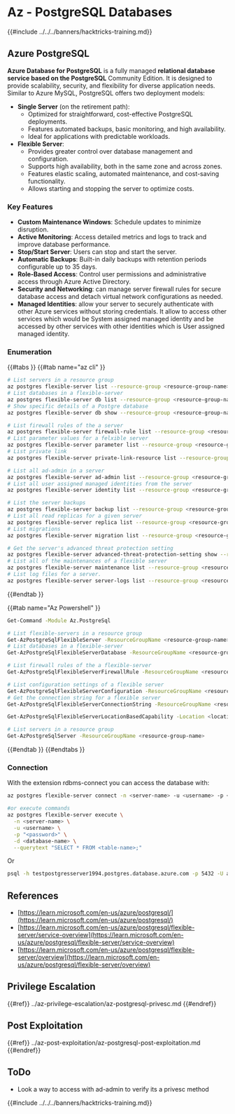 # Az - PostgreSQL Databases

{{#include ../../../banners/hacktricks-training.md}}

## Azure PostgreSQL
**Azure Database for PostgreSQL** is a fully managed **relational database service based on the PostgreSQL** Community Edition. It is designed to provide scalability, security, and flexibility for diverse application needs. Similar to Azure MySQL, PostgreSQL offers two deployment models:

* **Single Server** (on the retirement path):
    - Optimized for straightforward, cost-effective PostgreSQL deployments.
    - Features automated backups, basic monitoring, and high availability.
    - Ideal for applications with predictable workloads.
* **Flexible Server**:
    - Provides greater control over database management and configuration.
    - Supports high availability, both in the same zone and across zones.
    - Features elastic scaling, automated maintenance, and cost-saving functionality.
    - Allows starting and stopping the server to optimize costs.

### Key Features

* **Custom Maintenance Windows**: Schedule updates to minimize disruption.
* **Active Monitoring**: Access detailed metrics and logs to track and improve database performance.
* **Stop/Start Server**: Users can stop and start the server.
* **Automatic Backups**: Built-in daily backups with retention periods configurable up to 35 days.
* **Role-Based Access**: Control user permissions and administrative access through Azure Active Directory.
* **Security and Networking**: can manage server firewall rules for secure database access and detach virtual network configurations as needed.
* **Managed Identities**: allow your server to securely authenticate with other Azure services without storing credentials. It allow to access other services which would be System assigned managed identity and be accessed by other services with other identities which is User assigned managed identity.

### Enumeration

{{#tabs }}
{{#tab name="az cli" }}
```bash
# List servers in a resource group
az postgres flexible-server list --resource-group <resource-group-name>
# List databases in a flexible-server
az postgres flexible-server db list --resource-group <resource-group-name> --server-name <server_name>
# Show specific details of a Postgre database
az postgres flexible-server db show --resource-group <resource-group-name> --server-name <server_name> --database-name <database_name>

# List firewall rules of the a server
az postgres flexible-server firewall-rule list --resource-group <resource-group-name> --name <server_name>
# List parameter values for a felxible server
az postgres flexible-server parameter list --resource-group <resource-group-name> --server-name <server_name>
# List private link
az postgres flexible-server private-link-resource list --resource-group <resource-group-name> --server-name <server_name>

# List all ad-admin in a server
az postgres flexible-server ad-admin list --resource-group <resource-group-name> --server-name <server_name>
# List all user assigned managed identities from the server
az postgres flexible-server identity list --resource-group <resource-group-name> --server-name <server_name>

# List the server backups
az postgres flexible-server backup list --resource-group <resource-group-name> --name <server_name>
# List all read replicas for a given server
az postgres flexible-server replica list --resource-group <resource-group-name> --name <server_name>
# List migrations
az postgres flexible-server migration list --resource-group <resource-group-name> --name <server_name>

# Get the server's advanced threat protection setting
az postgres flexible-server advanced-threat-protection-setting show --resource-group <resource-group-name> --name <server_name>
# List all of the maintenances of a flexible server
az postgres flexible-server maintenance list --resource-group <resource-group-name> --server-name <server_name>
# List log files for a server.
az postgres flexible-server server-logs list --resource-group <resource-group-name> --server-name <server_name>

```
{{#endtab }}

{{#tab name="Az Powershell" }}
```bash
Get-Command -Module Az.PostgreSql

# List flexible-servers in a resource group
Get-AzPostgreSqlFlexibleServer -ResourceGroupName <resource-group-name>
# List databases in a flexible-server
Get-AzPostgreSqlFlexibleServerDatabase -ResourceGroupName <resource-group-name> -ServerName <server_name>

# List firewall rules of the a flexible-server
Get-AzPostgreSqlFlexibleServerFirewallRule -ResourceGroupName <resource-group-name> -ServerName <server_name>

# List configuration settings of a flexible server
Get-AzPostgreSqlFlexibleServerConfiguration -ResourceGroupName <resource-group-name> -ServerName <server_name>
# Get the connection string for a flexible server
Get-AzPostgreSqlFlexibleServerConnectionString -ResourceGroupName <resource-group-name> -ServerName <server_name> -Client <client>

Get-AzPostgreSqlFlexibleServerLocationBasedCapability -Location <location>

# List servers in a resource group
Get-AzPostgreSqlServer -ResourceGroupName <resource-group-name>

```
{{#endtab }}
{{#endtabs }}

### Connection

With the extension rdbms-connect you can access the database with:

```bash
az postgres flexible-server connect -n <server-name> -u <username> -p <password> --interactive

#or execute commands
az postgres flexible-server execute \
  -n <server-name> \
  -u <username> \
  -p "<password>" \
  -d <database-name> \
  --querytext "SELECT * FROM <table-name>;"

```

Or 
```bash
psql -h testpostgresserver1994.postgres.database.azure.com -p 5432 -U adminuser <database-name>
```

## References

- [https://learn.microsoft.com/en-us/azure/postgresql/](https://learn.microsoft.com/en-us/azure/postgresql/)
- [https://learn.microsoft.com/en-us/azure/postgresql/flexible-server/service-overview](https://learn.microsoft.com/en-us/azure/postgresql/flexible-server/service-overview)
- [https://learn.microsoft.com/en-us/azure/postgresql/flexible-server/overview](https://learn.microsoft.com/en-us/azure/postgresql/flexible-server/overview)

## Privilege Escalation

{{#ref}}
../az-privilege-escalation/az-postgresql-privesc.md
{{#endref}}

## Post Exploitation

{{#ref}}
../az-post-exploitation/az-postgresql-post-exploitation.md
{{#endref}}

## ToDo

* Look a way to access with ad-admin to verify its a privesc method


{{#include ../../../banners/hacktricks-training.md}}
